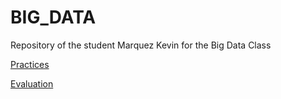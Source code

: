 # BIG_DATA
Repository of the student Marquez Kevin for the Big Data Class

[Practices](https://github.com/Marquez99/BIG_DATA/tree/Unit_1/Practices)

[Evaluation](https://github.com/Marquez99/BIG_DATA/tree/Unit_1/Evalution)
